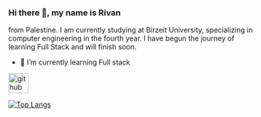 ### Hi there 👋, my name is Rivan
from Palestine. I am currently studying at Birzeit University, specializing in computer engineering in the fourth year. I have begun the journey of learning Full Stack and will finish soon.




- 🌱 I’m currently learning Full stack 


[<img src='https://cdn.jsdelivr.net/npm/simple-icons@3.0.1/icons/github.svg' alt='github' height='40'>](https://github.com/Rivanjaradat)  

[![Top Langs](https://github-readme-stats.vercel.app/api/top-langs/?username=Rivanjaradat)](https://github.com/anuraghazra/github-readme-stats)

